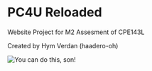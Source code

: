 # PC4U Reloaded
<p>Website Project for M2 Assesment of CPE143L</p>
<p>Created by Hym Verdan (haadero-oh)</p>

![You can do this, son!](https://static.wikia.nocookie.net/given/images/b/be/Ritsuka_placing_his_hands_on_Mafuyu%27s_cheeks.gif)
